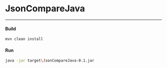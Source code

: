 # JsonCompareJava
---


#### Build

```sh
mvn clean install
```

#### Run

```sh
java -jar target\JsonCompareJava-0.1.jar
```
